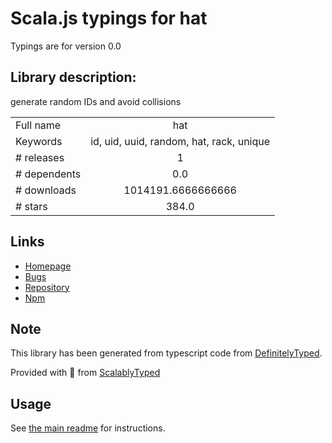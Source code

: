 
# Scala.js typings for hat

Typings are for version 0.0

## Library description:
generate random IDs and avoid collisions

|                    |                 |
| ------------------ | :-------------: |
| Full name          | hat |
| Keywords           | id, uid, uuid, random, hat, rack, unique |
| # releases         | 1 |
| # dependents       | 0.0 |
| # downloads        | 1014191.6666666666 |
| # stars            | 384.0 |

## Links
- [Homepage](https://github.com/substack/node-hat#readme)
- [Bugs](https://github.com/substack/node-hat/issues)
- [Repository](https://github.com/substack/node-hat)
- [Npm](https://www.npmjs.com/package/hat)
    


## Note
This library has been generated from typescript code from [DefinitelyTyped](https://definitelytyped.org).

Provided with :purple_heart: from [ScalablyTyped](https://github.com/oyvindberg/ScalablyTyped)

## Usage
See [the main readme](../../readme.md) for instructions.


